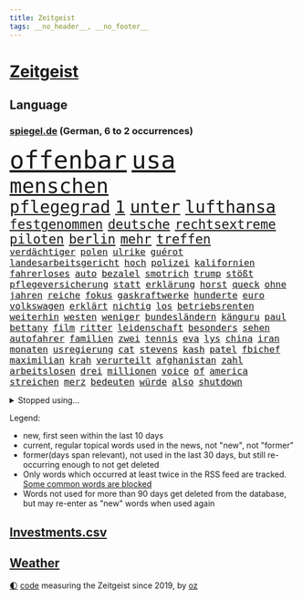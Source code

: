 ```yaml
---
title: Zeitgeist
tags: __no_header__, __no_footer__
---
```


# [Zeitgeist](https://oliz.io/zeitgeist/)

## Language

<h3><a href="https://www.spiegel.de" target="_blank">spiegel.de</a> (German, 6 to 2 occurrences)</h3>
<p style="font-family:monospace">
<span style="font-size:32pt"><a href="news_links.html#offenbar" class="current">offenbar</a></span>
<span style="font-size:32pt"><a href="news_links.html#usa" class="current">usa</a></span>
<br>
<span style="font-size:27pt"><a href="news_links.html#menschen" class="current">menschen</a></span>
<br>
<span style="font-size:22pt"><a href="news_links.html#pflegegrad" class="new">pflegegrad</a></span>
<span style="font-size:22pt"><a href="news_links.html#1" class="current">1</a></span>
<span style="font-size:22pt"><a href="news_links.html#unter" class="current">unter</a></span>
<span style="font-size:22pt"><a href="news_links.html#lufthansa" class="current">lufthansa</a></span>
<br>
<span style="font-size:17pt"><a href="news_links.html#festgenommen" class="current">festgenommen</a></span>
<span style="font-size:17pt"><a href="news_links.html#deutsche" class="current">deutsche</a></span>
<span style="font-size:17pt"><a href="news_links.html#rechtsextreme" class="current">rechtsextreme</a></span>
<span style="font-size:17pt"><a href="news_links.html#piloten" class="current">piloten</a></span>
<span style="font-size:17pt"><a href="news_links.html#berlin" class="current">berlin</a></span>
<span style="font-size:17pt"><a href="news_links.html#mehr" class="current">mehr</a></span>
<span style="font-size:17pt"><a href="news_links.html#treffen" class="current">treffen</a></span>
<br>
<span style="font-size:12pt"><a href="news_links.html#verdächtiger" class="current">verdächtiger</a></span>
<span style="font-size:12pt"><a href="news_links.html#polen" class="current">polen</a></span>
<span style="font-size:12pt"><a href="news_links.html#ulrike" class="new">ulrike</a></span>
<span style="font-size:12pt"><a href="news_links.html#guérot" class="new">guérot</a></span>
<span style="font-size:12pt"><a href="news_links.html#landesarbeitsgericht" class="new">landesarbeitsgericht</a></span>
<span style="font-size:12pt"><a href="news_links.html#hoch" class="current">hoch</a></span>
<span style="font-size:12pt"><a href="news_links.html#polizei" class="current">polizei</a></span>
<span style="font-size:12pt"><a href="news_links.html#kalifornien" class="current">kalifornien</a></span>
<span style="font-size:12pt"><a href="news_links.html#fahrerloses" class="new">fahrerloses</a></span>
<span style="font-size:12pt"><a href="news_links.html#auto" class="current">auto</a></span>
<span style="font-size:12pt"><a href="news_links.html#bezalel" class="current">bezalel</a></span>
<span style="font-size:12pt"><a href="news_links.html#smotrich" class="current">smotrich</a></span>
<span style="font-size:12pt"><a href="news_links.html#trump" class="current">trump</a></span>
<span style="font-size:12pt"><a href="news_links.html#stößt" class="current">stößt</a></span>
<span style="font-size:12pt"><a href="news_links.html#pflegeversicherung" class="current">pflegeversicherung</a></span>
<span style="font-size:12pt"><a href="news_links.html#statt" class="current">statt</a></span>
<span style="font-size:12pt"><a href="news_links.html#erklärung" class="current">erklärung</a></span>
<span style="font-size:12pt"><a href="news_links.html#horst" class="current">horst</a></span>
<span style="font-size:12pt"><a href="news_links.html#queck" class="new">queck</a></span>
<span style="font-size:12pt"><a href="news_links.html#ohne" class="current">ohne</a></span>
<span style="font-size:12pt"><a href="news_links.html#jahren" class="current">jahren</a></span>
<span style="font-size:12pt"><a href="news_links.html#reiche" class="current">reiche</a></span>
<span style="font-size:12pt"><a href="news_links.html#fokus" class="current">fokus</a></span>
<span style="font-size:12pt"><a href="news_links.html#gaskraftwerke" class="current">gaskraftwerke</a></span>
<span style="font-size:12pt"><a href="news_links.html#hunderte" class="current">hunderte</a></span>
<span style="font-size:12pt"><a href="news_links.html#euro" class="current">euro</a></span>
<span style="font-size:12pt"><a href="news_links.html#volkswagen" class="current">volkswagen</a></span>
<span style="font-size:12pt"><a href="news_links.html#erklärt" class="current">erklärt</a></span>
<span style="font-size:12pt"><a href="news_links.html#nichtig" class="current">nichtig</a></span>
<span style="font-size:12pt"><a href="news_links.html#los" class="current">los</a></span>
<span style="font-size:12pt"><a href="news_links.html#betriebsrenten" class="new">betriebsrenten</a></span>
<span style="font-size:12pt"><a href="news_links.html#weiterhin" class="current">weiterhin</a></span>
<span style="font-size:12pt"><a href="news_links.html#westen" class="current">westen</a></span>
<span style="font-size:12pt"><a href="news_links.html#weniger" class="current">weniger</a></span>
<span style="font-size:12pt"><a href="news_links.html#bundesländern" class="current">bundesländern</a></span>
<span style="font-size:12pt"><a href="news_links.html#känguru" class="new">känguru</a></span>
<span style="font-size:12pt"><a href="news_links.html#paul" class="current">paul</a></span>
<span style="font-size:12pt"><a href="news_links.html#bettany" class="new">bettany</a></span>
<span style="font-size:12pt"><a href="news_links.html#film" class="current">film</a></span>
<span style="font-size:12pt"><a href="news_links.html#ritter" class="current">ritter</a></span>
<span style="font-size:12pt"><a href="news_links.html#leidenschaft" class="new">leidenschaft</a></span>
<span style="font-size:12pt"><a href="news_links.html#besonders" class="current">besonders</a></span>
<span style="font-size:12pt"><a href="news_links.html#sehen" class="current">sehen</a></span>
<span style="font-size:12pt"><a href="news_links.html#autofahrer" class="current">autofahrer</a></span>
<span style="font-size:12pt"><a href="news_links.html#familien" class="current">familien</a></span>
<span style="font-size:12pt"><a href="news_links.html#zwei" class="current">zwei</a></span>
<span style="font-size:12pt"><a href="news_links.html#tennis" class="current">tennis</a></span>
<span style="font-size:12pt"><a href="news_links.html#eva" class="current">eva</a></span>
<span style="font-size:12pt"><a href="news_links.html#lys" class="new">lys</a></span>
<span style="font-size:12pt"><a href="news_links.html#china" class="current">china</a></span>
<span style="font-size:12pt"><a href="news_links.html#iran" class="current">iran</a></span>
<span style="font-size:12pt"><a href="news_links.html#monaten" class="current">monaten</a></span>
<span style="font-size:12pt"><a href="news_links.html#usregierung" class="current">usregierung</a></span>
<span style="font-size:12pt"><a href="news_links.html#cat" class="new">cat</a></span>
<span style="font-size:12pt"><a href="news_links.html#stevens" class="new">stevens</a></span>
<span style="font-size:12pt"><a href="news_links.html#kash" class="current">kash</a></span>
<span style="font-size:12pt"><a href="news_links.html#patel" class="current">patel</a></span>
<span style="font-size:12pt"><a href="news_links.html#fbichef" class="current">fbichef</a></span>
<span style="font-size:12pt"><a href="news_links.html#maximilian" class="current">maximilian</a></span>
<span style="font-size:12pt"><a href="news_links.html#krah" class="current">krah</a></span>
<span style="font-size:12pt"><a href="news_links.html#verurteilt" class="current">verurteilt</a></span>
<span style="font-size:12pt"><a href="news_links.html#afghanistan" class="current">afghanistan</a></span>
<span style="font-size:12pt"><a href="news_links.html#zahl" class="current">zahl</a></span>
<span style="font-size:12pt"><a href="news_links.html#arbeitslosen" class="current">arbeitslosen</a></span>
<span style="font-size:12pt"><a href="news_links.html#drei" class="current">drei</a></span>
<span style="font-size:12pt"><a href="news_links.html#millionen" class="current">millionen</a></span>
<span style="font-size:12pt"><a href="news_links.html#voice" class="current">voice</a></span>
<span style="font-size:12pt"><a href="news_links.html#of" class="current">of</a></span>
<span style="font-size:12pt"><a href="news_links.html#america" class="current">america</a></span>
<span style="font-size:12pt"><a href="news_links.html#streichen" class="current">streichen</a></span>
<span style="font-size:12pt"><a href="news_links.html#merz" class="current">merz</a></span>
<span style="font-size:12pt"><a href="news_links.html#bedeuten" class="current">bedeuten</a></span>
<span style="font-size:12pt"><a href="news_links.html#würde" class="current">würde</a></span>
<span style="font-size:12pt"><a href="news_links.html#also" class="current">also</a></span>
<span style="font-size:12pt"><a href="news_links.html#shutdown" class="new">shutdown</a></span>
</p>
<details>
<summary>Stopped using...</summary>
<p class="former" style="font-size:12pt">
rassismus(1805) großteil(1804) hsv(1804) erstes(1803) humanitäre(1803) ehemann(1802) geworfen(1802) unternehmer(1801) urlaub(1801) überwinden(1801) versprechen(1800) fort(1799) maria(1799) erwägt(1798) fielen(1798) binnen(1797) bochum(1797) reihe(1797) texas(1797) warentest(1797) worte(1797) 29(1796) eingesetzt(1796) geheimnis(1796) halben(1796) klubs(1796) positiv(1796) stoßen(1796) zuschauer(1796) christoph(1795) geburt(1795) hoher(1795) messer(1795) verfügung(1795) debatten(1794) kritisierte(1794) langer(1794) mahnt(1794) nahmen(1794) pandemie(1794) schalke(1794) sonne(1794) vertreter(1794) gebrochen(1793) schwarze(1793) 04(1792) berlins(1792) woher(1792) bayerischen(1791) tut(1791) warf(1791) weder(1791) körperverletzung(1790) produzieren(1790) regen(1790) torhüter(1790) dramatisch(1789) punkten(1789) tatverdächtigen(1789) auftrag(1788) schwierigkeiten(1788) wochenlang(1787) eklat(1786) deals(1785) verbände(1785) glücklich(1783) warm(1783) herr(1782) gesetze(1781) halb(1779) uni(1779) spanische(1778) insassen(1777) letztes(1775) gehörte(1772) kontakt(1772) vorwürfen(1772) auseinandersetzung(1770) schießen(1769) vermisste(1769) handy(1767) gewarnt(1758) verdoppelt(1748) teuren(1744) marine(1739) sachen(1722) leiter(1718) geehrt(1601) jahresende(1558) zentralbank(1547) sammelt(1544) seither(1543) bundesanwaltschaft(1527) zugestimmt(1514) erfolgreichste(1502) weibliche(1497) immobilien(1469) tiger(1456) ampelkoalition(1454) hierzulande(1443) zentralen(1423) beliebt(1405) temperaturen(1371) natürlich(1369) geheimdienst(1366) öffentlichrechtlichen(1361) aufgestellt(1355) hauptbahnhof(1337) betreibt(1307) königsklasse(1260) prominenten(1219) suchte(1213) viral(1211) budapest(1207) grünenpolitikerin(1206) japanische(1205) konkurrenten(1198) youtube(1188) nationale(1186) justizminister(1183) osnabrück(1181) erlegen(1159) chinesen(1152) raten(1131) vizekanzler(1125) peru(1124) ereignet(1097) tel(1090) einsamkeit(1081) aviv(1079) eingriff(1078) freundschaft(1070) zweifeln(1069) großeinsatz(1065) mama(1063) alice(1055) eric(1048) fängt(1047) mitarbeitern(1047) ig(1027) game(1014) hauses(1005) dritter(997) opfers(997) perfekten(992) zehnte(989) emotionale(978) passanten(977) 5000(956) baden(955) bürokratie(953) verschleppt(950) dfbpokal(940) kreuz(917) fließen(915) tragischen(914) umsetzen(903) italiener(888) durchgesetzt(873) forscherin(869) parteitag(861) höchststand(858) vierten(854) sandra(829) entscheidende(796) häfen(778) gedreht(770) lady(769) drehte(750) hymne(725) karte(725) getöteter(721) berüchtigte(720) rolf(718) management(711) demos(704) begründet(695) beteiligung(692) überraschende(687) tennisprofi(681) club(674) stellten(665) sprecherin(664) beendete(661) jacob(654) ryan(649) 18jährige(643) leise(640) stoffe(638) japanischen(637) simon(635) behandlung(621) bill(614) abgefeuert(613) erziehung(611) schumacher(611) normalerweise(607) sendet(607) rast(605) niemals(604) gesundheitszustand(600) meister(584) konzept(583) fahndet(579) inakzeptabel(576) macher(576) verbringen(576) geschichten(571) häusern(571) falscher(570) kehl(567) befragt(566) magnus(565) regimes(564) schätzt(564) glimpflich(563) rechtslage(557) usmedien(553) märkte(548) persönlichkeit(547) angeschlagene(543) abgrund(542) bodo(541) hessischen(541) vizepräsident(538) messen(537) laufende(534) carlsen(532) heimatland(524) unzulässig(513) relativ(508) handwerk(507) autobranche(504) düstere(498) laufender(493) polarisiert(490) hitlers(488) kugeln(486) vergnügen(486) spielerinnen(483) vorteile(474) breiten(472) entwirft(469) beißt(465) crash(465) dresdner(464) kollegin(463) zelebriert(461) umgebung(458) rekordsumme(457) seltenen(452) axel(450) gebissen(447) häusliche(444) weidel(438) peinlich(436) menschlichen(435) abriss(431) spacex(426) löschen(423) zugunsten(420) geschah(418) samsung(417) altern(414) grafiken(413) behauptete(412) zukommt(406) lächerlich(403) weiblichen(403) metropolen(401) schau(401) bond(400) leichenfund(400) widerspruch(400) status(399) kursk(392) reichlich(392) versprach(389) erstattet(384) arbeitsplätze(383) waffenhilfe(381) amtes(380) zugriff(377) allgemeine(375) gebiets(375) witze(374) zurecht(374) gegenden(369) müde(369) dc(368) verhinderte(368) krebserkrankung(365) südfrankreich(365) handyverbot(361) getötete(359) hugo(359) lebensmittelpreise(354) fassen(352) gescheiterten(352) pelicot(350) marcel(345) springer(345) verteidigungsausgaben(341) gewaltdelikten(340) first(339) 19jährige(338) vögel(338) inhalten(334) mächtigsten(333) t(332) ersetzen(330) büros(329) ansichten(328) erkrankten(324) fortan(324) handelsstreit(324) studenten(324) kategorie(323) downsyndrom(322) strafzöllen(320) 40jährigen(313) fsv(309) gerast(307) aufnehmen(305) joseph(304) tankstelle(301) bundestagspräsidentin(300) kultur(300) afdchefin(299) verstanden(299) 92(297) empfangen(296) mobile(296) jahrzehntelang(294) meghan(292) rüstung(292) angestellte(291) repräsentantenhaus(290) linnemann(289) herrmann(286) niederlagen(285) einsatzes(284) lobbyisten(282) oscarpreisträger(280) recherche(280) anhören(279) serena(279) zugeständnisse(279) argument(275) rechtsstaat(274) models(271) streng(270) tränengas(270) 170(269) amtskollegen(267) beschwert(266) rekordzeit(266) filmte(265) rekorde(265) befreundet(262) begeht(262) sanierung(258) geruch(252) kriegt(251) angestiegen(250) versehentlich(250) getränke(249) trocken(248) täters(248) gewicht(247) treu(247) adler(242) cdugeneralsekretär(242) exminister(242) solaranlagen(242) freier(241) sauerland(241) unverletzt(241) behauptung(240) stoff(240) weltlage(239) abhängigkeit(237) messerangreifer(237) personenschutz(237) abzuwenden(236) zahlte(236) vietnam(235) ähnlich(235) ausländer(233) militärausgaben(233) drohnenangriffe(232) handschlag(232) kinderinterview(231) klimaneutral(231) sauer(231) häuslicher(229) farbe(227) nationalspielerin(225) problematisch(225) zugegeben(224) medwedew(223) chile(222) gewitter(221) travis(220) messerattacke(218) starship(217) hunger(216) offizielles(216) 19jähriger(215) heilen(215) angehalten(214) sicherheitsrat(214) großaufgebot(213) erfreut(211) jahrestag(210) zugunglück(210) überprüfung(210) entwendet(209) furore(209) organisieren(208) riesiges(208) definieren(207) ussondergesandte(205) jerome(204) angemessen(202) trumpzölle(202) out(201) ramelow(201) brandstiftung(200) zollstreit(200) sicherheitskonferenz(199) töchter(199) fördert(198) gestärkt(198) obst(198) überfälle(198) 70000(197) bezahlte(197) nationalen(196) strikt(196) vermehrt(196) ausgeht(195) beschießt(195) uszöllen(195) kredite(193) 21jähriger(192) dramatischer(192) entsendung(192) regierungen(192) schöpfen(192) verblüffend(192) wars(192) sozialer(191) selbstverständlich(190) streamer(190) anbieten(189) quadrat(189) riad(189) absolvieren(188) pflanzen(188) usrapper(188) 64(187) strukturen(187) uganda(187) spektakulär(186) neukölln(185) umwelthilfe(185) venus(185) helfern(184) senkung(183) gebunden(182) waldbrand(182) fragwürdige(181) côte(180) d’azur(180) kaution(180) warmen(180) friedens(179) abschalten(178) lorenz(178) narren(178) beobachter(177) monster(177) rückhalt(177) schwarzroten(177) vermieden(176) meistens(174) technologien(172) hakenkreuz(171) konstantin(171) erfolgreiches(170) glamour(170) zweijährige(169) fauxpas(168) zelte(168) aufmerksam(167) gerichtlich(167) zehnten(167) gästen(166) selenskyjs(166) south(166) mumbai(165) wilhelm(165) alltags(164) bewaffnet(164) klöckner(164) 34jähriger(163) angriffskriegs(162) betrugs(162) festhalten(162) schossen(162) angepasst(161) festivals(161) fortschritt(161) spione(160) woke(160) fahndung(158) letztlich(158) israeli(157) nukleare(157) wartete(157) fernseher(156) streeck(156) verleiht(156) einzudämmen(155) karsten(155) löscht(155) sensiblen(155) sichere(154) spiegelmitarbeiterin(154) zurückzuholen(153) abzusehen(152) beider(152) inspiration(152) säugling(152) minnesota(151) nötigen(151) siedlungen(151) faber(150) del(149) erreichbar(149) kommissionspräsidentin(149) menschheit(149) spitzenkandidat(149) versöhnliche(148) darja(147) funktionen(147) hungersnot(147) milliardärs(147) modernisierung(147) quelle(147) staatsfernsehen(147) eingesetzte(146) lava(146) misstrauen(146) mahnte(145) entlastung(143) heinz(143) interpretation(143) nachgefragt(143) sportgymnastik(143) unternehmerin(143) beeinflusst(141) dürre(141) komödie(141) kostüme(141) ausgerückt(140) formulierungen(140) isst(140) laufe(140) ghada(139) kinofilm(139) kzgedenkstätte(138) alzheimer(137) bibliothek(137) leichtes(137) würzburg(137) bodensee(136) expremier(136) organisierten(136) gemein(135) tschechische(135) argentinischen(134) bezweifelt(134) hilfslieferungen(134) abschiebepolitik(133) garcía(133) strafrechtlich(133) tottenham(133) ábrego(133) 2005(132) bootsunglück(132) diskriminierung(131) gebaute(131) christ(130) eröffnen(130) fotograf(130) erschweren(129) freiwilligkeit(129) mehrfamilienhauses(129) sohnes(129) sumpf(129) gekapert(128) nahrung(128) staatschefs(128) volker(128) hotspur(127) ebike(126) riechen(126) lindern(125) dienstwaffe(124) missfallen(124) 68(123) angestoßen(123) meldeten(123) weltgeschehen(123) wichtigster(123) einsätzen(122) gesundheitsschäden(122) überfahren(122) virginia(121) chatapp(120) holten(120) 112(119) absagen(119) drohnenschwärme(119) hawaii(119) religiösen(118) verstorbene(118) ausgehungert(117) blätter(117) francisco(117) feueralarm(116) kannte(116) sonnenschein(116) verlag(116) angebracht(115) besuchern(115) nacken(115) oasis(115) randale(115) unterschrieben(115) verpassten(115) zurückgetreten(115) 18jährigen(114) gefallene(114) ohio(114) rucksack(114) schockmoment(114) ukrainischer(113) einzigartigen(112) anrücken(111) clip(111) getragen(111) klares(111) wiesbaden(111) bohlen(110) ausüben(109) billionen(109) maschinenbauer(109) motivation(109) geschildert(108) konzentrieren(108) wohnkosten(108) aufgewachsen(107) spart(107) trotzen(107) undercover(107) geschenkt(106) modernisieren(106) sexuellem(105) erbrechen(104) hausbesitzer(103) intensiviert(103) ocean(103) kambodscha(102) mehrfamilienhaus(102) trumpfans(102) bundeskriminalamt(101) hungern(101) kandidatin(101) donbass(100) durchschnitt(100) gipfeltreffen(100) melania(100) vermutung(100) wachsender(100) geldgeber(99) follower(98) gallagher(98) gepäckträger(98) kaliforniens(98) ortlieb(98) seltsam(98) anthropic(97) brandbrief(97) dopingspiele(97) gazaoffensive(97) vorzeitige(97) zeitschrift(97) großstadt(96) logo(96) spezialisten(96) einzustellen(95) stereotype(95) stufe(95) wiederentdeckt(95) würdigte(95) zollabkommen(95) überstanden(95) dortmunder(94) photovoltaik(94) verbringt(94) örtliche(94) afrikanische(93) auschwitz(93) finnischen(93) vorbeugen(93) aufschlagen(92) auszeit(92) deutschem(91) drogenbeauftragter(91) wgzimmerpreise(91) wohnviertel(91) zweistaatenlösung(91) überschlagen(91) fragezeichen(90) kampfkandidatur(90) kitaplätze(90) kreuzes(90) mitarbeitende(90) ninja(90) rasantes(90) behinderung(89) cops(89) dörfer(89) linienbus(89) mascha(89) maul(89) präsidentenamt(89) schilinski(89) spitzenkandidaten(89) bergsteigerin(88) leitung(88) ohr(88) schriftlich(88) schwung(88) stacheln(88) torjäger(88) alkurd(87) anordnung(87) errichtet(87) kleindienst(87) lizenz(87) objekten(87) rechtskonservative(87) anmelden(86) fleischfressende(86) stadler(86) abenteuer(85) dome(85) drogenboss(85) hoteliers(85) beschädigte(84) bienen(84) rauchwolken(84) rauskommt(84) unverständnis(84) überlebenstipps(84) 40jähriger(83) austauschschüler(83) burnout(83) erfolgen(83) europameisterschaft(83) exportnation(83) gewisse(83) kpop(83) lehrkräftemangel(83) me(83) schatz(83) bellinghams(82) darren(82) jobe(82) leistete(82) nachbar(82) sbu(82) vertrauensverlust(82) bandenkriminalität(81) bildungssenatorin(81) essstörungen(81) fkk(81) konsortium(81) angriffs(80) masken(80) morde(80) operiert(80) strände(80) ausgewiesen(79) bitch(79) gesundheitsrisiken(79) maja(79) oberverwaltungsgericht(79) potterserie(79) bezirk(78) geldpolitik(78) ram(78) schilderte(78) zufall(78) brooks(77) demoliert(77) leistungssport(77) varfolomeev(77) vaude(77) darauffolgende(76) kernkraftwerk(76) raumschiff(76) rentnerinnen(76) rhythmischen(76) taktisch(76) argumente(75) carmen(75) rowlings(75) zerstörungen(75) entwürdigenden(74) freibäder(74) grünenspitze(74) hitziger(74) ausdruck(73) entriss(73) formel1saison(73) minneapolis(73) usdemokrat(73) uspolitiker(73) zweitgrößte(73) abgeführt(72) durchfallerkrankungen(72) einwohnern(72) euvertretung(72) everglades(72) joker(72) spätes(72) 1974(71) aliens(71) hinterbliebenen(71) kopftuch(71) lohnfortzahlung(71) administration(70) eigentlichen(70) fußballtransfers(70) potter(70) süßen(70) arbeitswelt(69) bedrohlicher(69) comebacks(69) freundlich(69) germany’s(69) next(69) pixarfilm(69) riesenrakete(69) topmodel(69) verwöhnt(69) barrel(68) einklagen(68) erzwingen(68) fränkischem(68) geheimdienstes(68) heißem(68) jüngst(68) liefen(68) maskenaffäre(68) momfluencerinnen(68) websites(68) geldanlage(67) krebskranker(67) mittels(67) raducanu(67) schlimmsten(67) vulkans(67) ansprechen(66) anstehende(66) betrieben(66) danny(66) folgenlos(66) kifft(66) krankenschwester(66) kunststoff(66) postete(66) sinnbildlich(66) verwenden(66) vorwurfs(66) wäsche(66) angekündigte(65) besaß(65) frances(65) kündigungen(65) schulverweis(65) verhältnismäßig(65) wettstreit(65) anstehenden(64) atomanlage(64) coronamasken(64) katapultieren(64) liebsten(64) medizinische(64) meerenge(64) mexikanischer(64) vorsaison(64) zitiert(64) plastikflaschen(63) 16000(62) bauindustrie(62) duolingo(62) fotografieren(62) greenwashing(62) hausbesuch(62) joggen(62) mitleid(62) tipp(62) abrupte(61) eingestiegen(61) geschäftsmodell(61) hirn(61) polizistinnen(61) rampenlicht(61) usangriffe(61) dream(60) drogenhotspot(60) hongkonger(60) inspekteur(60) klavier(60) sofern(60) staatshilfen(60) utopia(60) wetterlagen(60) einsicht(59) mittelfranken(59) shinawatra(59) spdbauministerin(59) verbote(59) förderschulen(58) grundlegende(58) aufgelegt(57) hungernde(57) luxushotels(57) sicherheitslücke(57) ultramoderne(57) wuchermieten(57) auftaktmatch(56) auszuüben(56) bloom(56) bundesligasaison(56) entlastet(56) fraktionsklausur(56) gastronomen(56) halbzeit(56) instanzen(56) kleinflugzeugs(56) orlando(56) regelungen(56) schäbig(56) zusammenhalt(56) übergewichtige(56) furcht(55) haushalten(55) kelce(55) krefeld(55) parfüm(55) ross(55) schmeckt(55) schuldspruch(55) streamingplattform(55) zugesagte(55) aufrüsten(54) berghütten(54) düster(54) hütten(54) truppenbesuch(54) verlobung(54) warnten(54) alcatraz(53) begrenzt(53) bierkonsum(53) detonationen(53) geschwindigkeit(53) jay(53) niedrigen(53) unbehagen(53) abschiebeknast(52) mafiaboss(52) organ(52) stadtrand(52) 5(51) abschiebelager(51) lieblingssong(51) normandie(51) amtsführung(50) ciara(50) emspiel(50) freizeitparks(50) initiativen(50) renommierter(50) verstößen(50) durchmesser(49) frauenfußball(49) gesünder(49) schweighöfer(49) typ(49) bergsteigen(48) blockprozess(48) handelsschiffe(48) klimaschädlichen(48) leinfeldenechterdingen(48) völkerrecht(48) worin(48) auffälligen(47) cybertruck(47) großteils(47) noel(47) steel(47) stiko(47) thrones(47) turner(47) tätigkeiten(47) county(46) fechterin(46) katastrophenschutz(46) propalästinaaktivisten(46) uskatastrophenschutzbehörde(46) year(46) zurückgestuft(46) aberkannt(45) drache(45) entsandt(45) gerichte(45) umkrempeln(45) zusage(45) überlastung(45) bevorstehenden(44) gisèle(44) krüger(44) medienkompetenz(44) provozieren(44) wahnsinnig(44) wegducken(44) weippert(44) depot(43) fahrradunfall(43) fehlender(43) panzerfaust(43) ardsommerinterview(42) baupreise(42) grünheide(42) pragmatismus(42) ruhig(42) schwerkranke(42) stören(42) uhren(42) ukrainekriegs(42) wildbahn(42) wirtschaftsexperten(42) bamf(41) freundes(41) inland(41) memes(41) route(41) burgtheater(40) aufräumen(39) gerächt(39) leistungsdruck(38) rippen(38) aktienmärkte(37) entmachten(37) grenzkonflikt(37) hakan(37) passive(37) täterinnen(37) willst(37) zurückhalten(37) alkoholisierter(36) bergdrama(36) freigabe(36) gefundener(36) geschäften(36) hansjoachim(36) nördlich(36) prominentesten(36) zelle(36) absetzen(35) ermittlungsakten(35) familienstreit(35) flecken(35) massenhafte(35) treibstoff(35) trumpanhänger(35) unbemerkt(35) ächzt(35) ausbruchs(34) klammern(34) usbotschaft(34) verständlich(34) footballprofi(33) kahlschlag(33) kurzerhand(33) madagaskar(33) pflegeleicht(33) server(33) weltranglistenersten(33) zulassen(33) berlusconiholding(32) jahreswechsel(32) alexia(31) blockbuster(31) botschafterin(31) ex(31) isolation(31) putellas(31) steuereinnahmen(31) usnotenbankchef(31) 84(30) bett(30) bröckeln(30) ergänzen(30) fbiagent(30) highlights(30) ingo(30) weitem(30) wohngebäude(30) dreimillionenmarke(29) ethische(29) funktionierte(29) grausigen(29) marla(29) svenja(29) südsudan(29) windkraft(29) überwachungsvideo(29) 15jährige(28) angus(28) anstand(28) bedenklich(28) erobert(28) hohes(28) kompromisse(28) marcus(28) marianne(28) polzin(28) rechtsextremistin(28) scheuer(28) southwest(28) übertragungen(28) überwachungskamera(28) auszubildende(27) eintritt(27) lucy(27) riedlingen(27) trumplager(27) vergleichsportal(27) arbeitsbedingungen(26) außerirdisches(26) gewässer(26) kampfzone(26) fahndern(25) fertige(25) fluten(25) kiregeln(25) steige(25) vollen(25) atomare(24) eintrittsgeld(24) sascha(24) claude(23) gezerre(23) harrison(23) kluge(23) noten(23) polizeibeamter(23) vereinfacht(23) wahlkreise(23) allianzen(22) brutale(22) chipherstellern(22) halbiert(22) intel(22) rechtsruck(22) vielfältig(22) wochenlangem(22) anas(21) extremwetterereignissen(21) gehofft(21) kipppunkt(21) machtlos(21) paketen(21) vulkanausbruch(21) ängste(21) libanesischen(20) mainzer(20) pessimistischer(20) sexy(20) sobald(20) verregnete(20) windparks(20) abrüstung(19) aufgibt(19) ausgesetzten(19) gewährleisten(19) hosen(19) zeitgeist(19) absurde(18) aufwirft(18) bedient(18) bedauern(17) gebietsabtretungen(17) niedrigwasser(17) sequels(17) berüchtigten(16) heimischer(16) heiraten(16) monika(16) stellvertreter(16) ukrainegipfel(16) bräuchten(15) ranch(15) unwohl(15) verschlechtert(15) wagten(15) wyoming(15) bedeutendsten(14) exklusiv(14) kifirma(14) saboteure(14) schrecklichen(14) smartwatches(14) transferpoker(14) videoschalte(14) vorläufige(14) werbeaufsicht(14) zeitungsbericht(14) arbeitsgericht(13) bespielt(13) hurrikansaison(13) innenministerin(13) kaulitz(13) polarisierung(13) supercup(13) altenheim(12) datet(12) führungsriege(12) lucas(12) marko(12) traktor(12) 230(11) ausspielen(11) bella(11) perth(11)
</p>
</details>
<p>Legend:
<ul>
<li><span class="new">new</span>, first seen within the last 10 days</li>
<li><span class="current">current</span>, regular topical words used in the news, not "new", not "former"</li>
<li><span class="former">former(days span relevant)</span>, not used in the last 30 days, but still re-occurring enough to not get deleted</li>
<li>Only words which occurred at least twice in the RSS feed are tracked. <a href="language/filters.py">Some common words are blocked</a></li>
<li>Words not used for more than 90 days get deleted from the database, but may re-enter as "new" words when used again</li>
</ul>
</p>

## [Investments](investments.html)[.csv](investments.csv)

## [Weather](weather.html)

<footer>
<a href="javascript:toggleTheme()" class="nav">🌓</a>
<a href="https://github.com/ooz/zeitgeist">code</a> measuring the Zeitgeist since 2019, by <a href="https://oliz.io">oz</a>
</footer>
